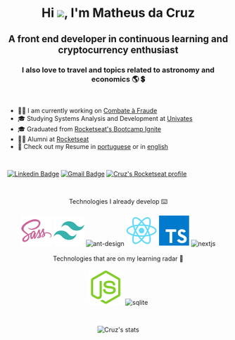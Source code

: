 <h1 align="center">Hi <img src="https://raw.githubusercontent.com/kaueMarques/kaueMarques/master/hi.gif" width="30px">, I'm Matheus da Cruz</h1>
<h2 align="center">A front end developer in continuous learning and cryptocurrency enthusiast</h2>
<h3 align="center">I also love to travel and topics related to astronomy and economics 🌎 💲</h3>

<br>

- 👨‍💻 I am currently working on [Combate à Fraude](https://github.com/combateafraude)
- 🎓 Studying Systems Analysis and Development at [Univates](https://www.univates.br/)
- 🎓 Graduated from [Rocketseat's Bootcamp Ignite](https://drive.google.com/file/d/1spRIoobb3GCRFCL1iySDFACW8moqpp0W/view?usp=sharing)
- 👨‍🚀 Alumni at [Rocketseat](https://app.rocketseat.com.br/)
- 📝 Check out my Resume in [portuguese](https://drive.google.com/file/d/1S42HWk63MbdHAW0jQBJGS9EwBvBioGy2/view?usp=sharing) or in [english](https://drive.google.com/file/d/1lMRDzprxgvRTHzh70PPyHihNiBJS8738/view?usp=sharing)
<br>

[![Linkedin Badge](https://img.shields.io/badge/-Matheus%20Cruz-3000cc?style=flat-square&logo=Linkedin&logoColor=white&link=https://www.linkedin.com/in/matheus-cruz-frontend/)](https://www.linkedin.com/in/matheus-cruz-frontend/) 
[![Gmail Badge](https://img.shields.io/badge/-matheuswachcruz@gmail.com-3000cc?style=flat-square&logo=Gmail&logoColor=white&link=mailto:matheuswachcruz@gmail.com)](mailto:matheuswachcruz@gmail.com)
<a href="https://app.rocketseat.com.br/me/matheus-da-cruz-frontend">
    <img src="https://img.shields.io/badge/-Rocketseat-3000cc?style=flat-square&logoColor=white&color=3000cc&link=https://app.rocketseat.com.br/me/matheus-wachholtz-da-cruz" alt="Cruz's Rocketseat profile" />
</a>

<br>

<p align="center">
Technologies I already develop ⌨️
  <br>
  <br>
<img src="https://github.com/devicons/devicon/blob/master/icons/sass/sass-original.svg" alt="Sass" width="70" height="70"/>
<img src="https://github.com/devicons/devicon/blob/master/icons/tailwindcss/tailwindcss-plain.svg" alt="tailwindcss" width="70" height="70"/>
<img src="https://gw.alipayobjects.com/zos/rmsportal/rlpTLlbMzTNYuZGGCVYM.png" alt="ant-design" width="70" height="70"/>
<img src="https://github.com/devicons/devicon/blob/master/icons/react/react-original.svg" alt="reactjs" width="70" height="70"/>
<img src="https://github.com/devicons/devicon/blob/master/icons/typescript/typescript-original.svg" alt="typescript" width="70" height="70"/>
<img src="https://www.drupal.org/files/project-images/nextjs-drupal.jpg" alt="nextjs" width="70" height="70"/>
  <br>
  <br>
  Technologies that are on my learning radar 🔎
  <br>
  <br>
<img src="https://github.com/devicons/devicon/blob/master/icons/nodejs/nodejs-plain.svg" alt="node" width="80" height="80"/>
<img src="https://upload.wikimedia.org/wikipedia/commons/thumb/9/97/Sqlite-square-icon.svg/1200px-Sqlite-square-icon.svg.png" alt="sqlite" width="80" height="80"/>
  <br>
</p>
<br>

<p align="center">
  <span>
    <img src="https://github-readme-stats.vercel.app/api?username=mathwcruz&show_icons=true&theme=dracula" alt="Cruz's stats" height=180 />
  </span>
</p>
